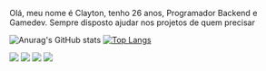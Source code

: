 Olá, meu nome é Clayton, tenho 26 anos, Programador Backend e Gamedev. Sempre disposto ajudar nos projetos de quem precisar

![Anurag's GitHub stats](https://github-readme-stats.vercel.app/api?username=Claytonzac&show_icons=true&theme=radical)
[![Top Langs](https://github-readme-stats.vercel.app/api/top-langs/?username=Claytonzac&layout=compact&theme=radical)](https://github.com/anuraghazra/github-readme-stats)

<div> 
  <a href="https://www.youtube.com/@claytuzac" target="_blank"><img src="https://img.shields.io/badge/Youtube-%23c4302b" target="blank"></a> <a href="https://www.instagram.com/claytuzac/" target="_blank"><img src="https://img.shields.io/badge/Instagram-%23C13584" target="_blank"></a> <a href="https://kick.com/claytuzac" target="_blank"><img src="https://img.shields.io/badge/Kick-black%3Fstyle%3DlabelColor%3Dgreen?style=flat&logoColor=black" target="_blank"></a> <a href="https://www.linkedin.com/in/claytonzac/" target="_blank"><img src="https://img.shields.io/badge/Linkedin-0e76a8" target="_blank"></a> 
 
</div>
